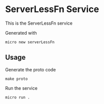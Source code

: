 # ServerLessFn Service

This is the ServerLessFn service

Generated with

```
micro new serverLessFn
```

## Usage

Generate the proto code

```
make proto
```

Run the service

```
micro run .
```